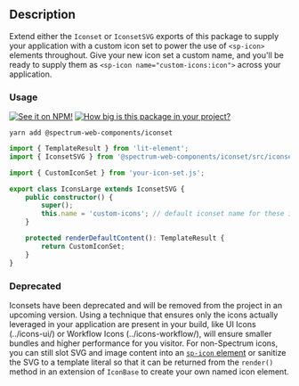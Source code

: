 ## Description

Extend either the `Iconset` or `IconsetSVG` exports of this package to supply your application with a custom icon set to power the use of `<sp-icon>` elements throughout. Give your new icon set a custom name, and you'll be ready to supply them as `<sp-icon name="custom-icons:icon">` across your application.

### Usage

[![See it on NPM!](https://img.shields.io/npm/v/@spectrum-web-components/iconset?style=for-the-badge)](https://www.npmjs.com/package/@spectrum-web-components/iconset)
[![How big is this package in your project?](https://img.shields.io/bundlephobia/minzip/@spectrum-web-components/iconset?style=for-the-badge)](https://bundlephobia.com/result?p=@spectrum-web-components/iconset)

```
yarn add @spectrum-web-components/iconset
```

```ts
import { TemplateResult } from 'lit-element';
import { IconsetSVG } from '@spectrum-web-components/iconset/src/iconset-svg.js';

import { CustomIconSet } from 'your-icon-set.js';

export class IconsLarge extends IconsetSVG {
    public constructor() {
        super();
        this.name = 'custom-icons'; // default iconset name for these icons
    }

    protected renderDefaultContent(): TemplateResult {
        return CustomIconSet;
    }
}
```

### Deprecated

Iconsets have been deprecated and will be removed from the project in an upcoming version. Using a technique that ensures only the icons actually leveraged in your application are present in your build, like UI Icons (../icons-ui/) or Workflow Icons (../icons-workflow/), will ensure smaller bundles and higher performance for you visitor. For non-Spectrum icons, you can still slot SVG and image content into an [`sp-icon` element](../icon/) or sanitize the SVG to a template literal so that it can be returned from the `render()` method in an extension of `IconBase` to create your own named icon element.
